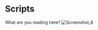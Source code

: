 # Scripts
What are you reading here?
![Screenshot_8](https://user-images.githubusercontent.com/115838863/204344719-f407533a-59e7-476c-bb9b-dc1f7d3a6bfd.png)
